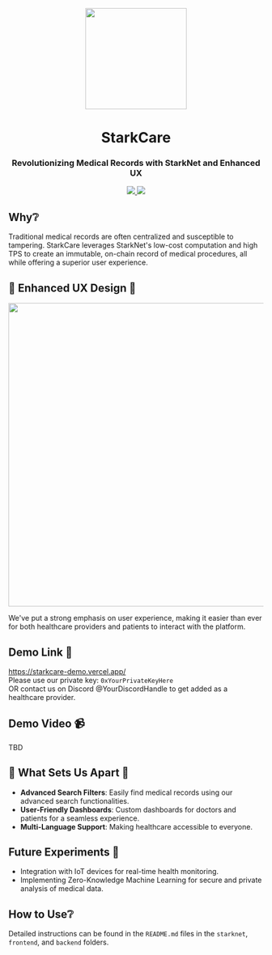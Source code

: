<!-- logo -->
<p align="center">
  <img width='200' src="https://starkware.co/wp-content/uploads/2021/05/StarkNet-Icon.png">
</p>

<!-- tag line -->
<h1 align='center'>StarkCare</h1>
<h3 align='center'>Revolutionizing Medical Records with StarkNet and Enhanced UX</h3>

<!-- primary badges -->
<p align="center">
  <a href="https://starkware.co/">
    <img src="https://img.shields.io/badge/powered_by-StarkWare-navy">
  </a>
  <a href="#">
    <img src="https://img.shields.io/badge/UX_Design-Advanced-green">
  </a>
</p>

## Why❔

Traditional medical records are often centralized and susceptible to tampering. StarkCare leverages StarkNet's low-cost computation and high TPS to create an immutable, on-chain record of medical procedures, all while offering a superior user experience.

## 🎨 Enhanced UX Design 🎨
<p align="center">
  <img width='600' src="./diagram/ux_design.png">
</p>

We've put a strong emphasis on user experience, making it easier than ever for both healthcare providers and patients to interact with the platform.

## Demo Link 🔗
https://starkcare-demo.vercel.app/  
Please use our private key: `0xYourPrivateKeyHere`  
OR contact us on Discord @YourDiscordHandle to get added as a healthcare provider.

## Demo Video 📹
TBD

## 🌟 What Sets Us Apart 🌟
- **Advanced Search Filters**: Easily find medical records using our advanced search functionalities.
- **User-Friendly Dashboards**: Custom dashboards for doctors and patients for a seamless experience.
- **Multi-Language Support**: Making healthcare accessible to everyone.

## Future Experiments 🧪
- Integration with IoT devices for real-time health monitoring.
- Implementing Zero-Knowledge Machine Learning for secure and private analysis of medical data.

## How to Use❔
Detailed instructions can be found in the `README.md` files in the `starknet`, `frontend`, and `backend` folders.